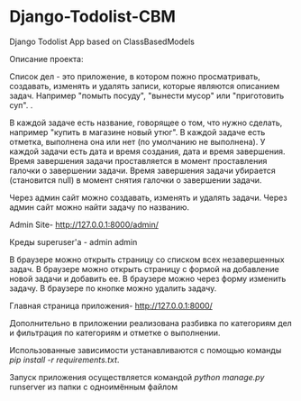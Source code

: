 # Django-Todolist-CBM
Django Todolist App based on ClassBasedModels

Описание проекта:

Список дел - это приложение, в котором пожно просматривать, создавать, изменять и удалять записи, которые являются описанием задач. Например "помыть посуду", "вынести мусор" или "приготовить суп". .

В каждой задаче есть название, говорящее о том, что нужно сделать, например "купить в магазине новый утюг". В каждой задаче есть отметка, выполнена она или нет (по умолчанию не выполнена). У каждой задачи есть дата и время создания, дата и время завершения. Время завершения задачи проставляется в момент проставления галочки о завершении задачи. Время завершения задачи убирается (становится null) в момент снятия галочки о завершении задачи.

Через админ сайт можно создавать, изменять и удалять задачи. Через админ сайт можно найти задачу по названию.

Admin Site-
http://127.0.0.1:8000/admin/

Креды superuser'a - admin admin

В браузере можно открыть страницу со списком всех незавершенных задач. В браузере можно открыть страницу с формой на добавление новой задачи и добавить ее. В браузере можно через форму изменить задачу. В браузере по кнопке можно удалить задачу.

Главная страница приложения-
http://127.0.0.1:8000/


Дополнительно в приложении реализована разбивка по категориям дел и фильтрация по категориям и отметке о выполнении.

Использованные зависимости устанавливаются с помощью команды *pip install -r requirements.txt*.

Запуск приложения осуществляется командой *python manage.py* runserver из папки с одноимённым файлом

